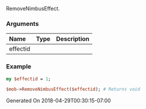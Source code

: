 RemoveNimbusEffect.
### Arguments
**Name**|**Type**|**Description**
:---|:---|:---
effectid||

### Example

```perl
my $effectid = 1;

$mob->RemoveNimbusEffect($effectid); # Returns void
```


Generated On 2018-04-29T00:30:15-07:00